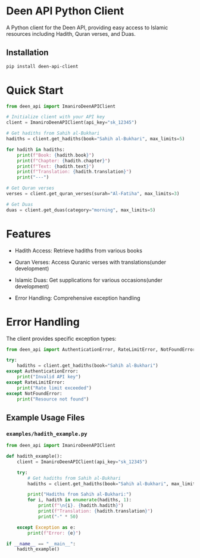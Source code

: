# Deen API Python Client

A Python client for the Deen API, providing easy access to Islamic resources including Hadith, Quran verses, and Duas.

## Installation

```bash
pip install deen-api-client
```

# Quick Start

```python
from deen_api import ImaniroDeenAPIClient

# Initialize client with your API key
client = ImaniroDeenAPIClient(api_key="sk_12345")

# Get hadiths from Sahih al-Bukhari
hadiths = client.get_hadiths(book="Sahih al-Bukhari", max_limits=5)

for hadith in hadiths:
    print(f"Book: {hadith.book}")
    print(f"Chapter: {hadith.chapter}")
    print(f"Text: {hadith.text}")
    print(f"Translation: {hadith.translation}")
    print("---")

# Get Quran verses
verses = client.get_quran_verses(surah="Al-Fatiha", max_limits=3)

# Get Duas
duas = client.get_duas(category="morning", max_limits=5)
```

# Features

- Hadith Access: Retrieve hadiths from various books

- Quran Verses: Access Quranic verses with translations(under development)

- Islamic Duas: Get supplications for various occasions(under development)

- Error Handling: Comprehensive exception handling

# Error Handling

The client provides specific exception types:

```python
from deen_api import AuthenticationError, RateLimitError, NotFoundError

try:
    hadiths = client.get_hadiths(book="Sahih al-Bukhari")
except AuthenticationError:
    print("Invalid API key")
except RateLimitError:
    print("Rate limit exceeded")
except NotFoundError:
    print("Resource not found")
```

## Example Usage Files

### `examples/hadith_example.py`

```python
from deen_api import ImaniroDeenAPIClient

def hadith_example():
    client = ImaniroDeenAPIClient(api_key="sk_12345")

    try:
        # Get hadiths from Sahih al-Bukhari
        hadiths = client.get_hadiths(book="Sahih al-Bukhari", max_limits=3)

        print("Hadiths from Sahih al-Bukhari:")
        for i, hadith in enumerate(hadiths, 1):
            print(f"\n{i}. {hadith.hadith}")
            print(f"Translation: {hadith.translation}")
            print("-" * 50)

    except Exception as e:
        print(f"Error: {e}")

if __name__ == "__main__":
    hadith_example()
```
